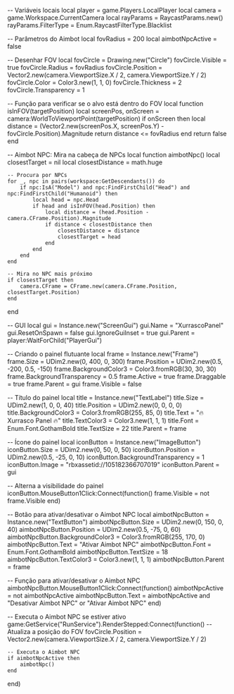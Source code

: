 -- Variáveis locais
local player = game.Players.LocalPlayer
local camera = game.Workspace.CurrentCamera
local rayParams = RaycastParams.new()
rayParams.FilterType = Enum.RaycastFilterType.Blacklist

-- Parâmetros do Aimbot
local fovRadius = 200
local aimbotNpcActive = false

-- Desenhar FOV
local fovCircle = Drawing.new("Circle")
fovCircle.Visible = true
fovCircle.Radius = fovRadius
fovCircle.Position = Vector2.new(camera.ViewportSize.X / 2, camera.ViewportSize.Y / 2)
fovCircle.Color = Color3.new(1, 1, 0)
fovCircle.Thickness = 2
fovCircle.Transparency = 1

-- Função para verificar se o alvo está dentro do FOV
local function isInFOV(targetPosition)
    local screenPos, onScreen = camera:WorldToViewportPoint(targetPosition)
    if onScreen then
        local distance = (Vector2.new(screenPos.X, screenPos.Y) - fovCircle.Position).Magnitude
        return distance <= fovRadius
    end
    return false
end

-- Aimbot NPC: Mira na cabeça de NPCs
local function aimbotNpc()
    local closestTarget = nil
    local closestDistance = math.huge

    -- Procura por NPCs
    for _, npc in pairs(workspace:GetDescendants()) do
        if npc:IsA("Model") and npc:FindFirstChild("Head") and npc:FindFirstChild("Humanoid") then
            local head = npc.Head
            if head and isInFOV(head.Position) then
                local distance = (head.Position - camera.CFrame.Position).Magnitude
                if distance < closestDistance then
                    closestDistance = distance
                    closestTarget = head
                end
            end
        end
    end

    -- Mira no NPC mais próximo
    if closestTarget then
        camera.CFrame = CFrame.new(camera.CFrame.Position, closestTarget.Position)
    end
end

-- GUI
local gui = Instance.new("ScreenGui")
gui.Name = "XurrascoPanel"
gui.ResetOnSpawn = false
gui.IgnoreGuiInset = true
gui.Parent = player:WaitForChild("PlayerGui")

-- Criando o painel flutuante
local frame = Instance.new("Frame")
frame.Size = UDim2.new(0, 400, 0, 300)
frame.Position = UDim2.new(0.5, -200, 0.5, -150)
frame.BackgroundColor3 = Color3.fromRGB(30, 30, 30)
frame.BackgroundTransparency = 0.5
frame.Active = true
frame.Draggable = true
frame.Parent = gui
frame.Visible = false

-- Título do painel
local title = Instance.new("TextLabel")
title.Size = UDim2.new(1, 0, 0, 40)
title.Position = UDim2.new(0, 0, 0, 0)
title.BackgroundColor3 = Color3.fromRGB(255, 85, 0)
title.Text = "🔥 Xurrasco Panel 🔥"
title.TextColor3 = Color3.new(1, 1, 1)
title.Font = Enum.Font.GothamBold
title.TextSize = 22
title.Parent = frame

-- Ícone do painel
local iconButton = Instance.new("ImageButton")
iconButton.Size = UDim2.new(0, 50, 0, 50)
iconButton.Position = UDim2.new(0.5, -25, 0, 10)
iconButton.BackgroundTransparency = 1
iconButton.Image = "rbxassetid://105182366707019"
iconButton.Parent = gui

-- Alterna a visibilidade do painel
iconButton.MouseButton1Click:Connect(function()
    frame.Visible = not frame.Visible
end)

-- Botão para ativar/desativar o Aimbot NPC
local aimbotNpcButton = Instance.new("TextButton")
aimbotNpcButton.Size = UDim2.new(0, 150, 0, 40)
aimbotNpcButton.Position = UDim2.new(0.5, -75, 0, 60)
aimbotNpcButton.BackgroundColor3 = Color3.fromRGB(255, 170, 0)
aimbotNpcButton.Text = "Ativar Aimbot NPC"
aimbotNpcButton.Font = Enum.Font.GothamBold
aimbotNpcButton.TextSize = 18
aimbotNpcButton.TextColor3 = Color3.new(1, 1, 1)
aimbotNpcButton.Parent = frame

-- Função para ativar/desativar o Aimbot NPC
aimbotNpcButton.MouseButton1Click:Connect(function()
    aimbotNpcActive = not aimbotNpcActive
    aimbotNpcButton.Text = aimbotNpcActive and "Desativar Aimbot NPC" or "Ativar Aimbot NPC"
end)

-- Executa o Aimbot NPC se estiver ativo
game:GetService("RunService").RenderStepped:Connect(function()
    -- Atualiza a posição do FOV
    fovCircle.Position = Vector2.new(camera.ViewportSize.X / 2, camera.ViewportSize.Y / 2)
    
    -- Executa o Aimbot NPC
    if aimbotNpcActive then
        aimbotNpc()
    end
end)
